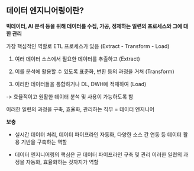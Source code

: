 ## 데이터 엔지니어링이란?

**빅데이터, AI 분석 등을 위해 데이터를 수집, 가공, 정제하는 일련의 프로세스와 그에 대한 관리**

가장 핵심적인 역할로 ETL 프로세스가 있음 (Extract - Transform - Load)

1. 여러 데이터 소스에서 필요한 데이터를 추출하고 (Extract)

2. 이를 분석에 활용할 수 있도록 표준화, 변환 등의 과정을 거쳐 (Transform)

3. 이러한 데이터들을 통합하거나 DL, DWH에 적재하여 (Load)

-> 효율적이고 원활한 데이터 분석 및 사용이 가능하도록 함

이러한 일련의 과정을 구축, 효율화, 관리하는 직무 = 데이터 엔지니어

**보충**

- 실시간 데이터 처리, 데이터 파이프라인 자동화, 다양한 소스 간 연동 등 데이터 활용 기반을 구축하는 역할

- 데이터 엔지니어링의 핵심은 곧 데이터 파이프라인 구축 및 관리
  이러한 일련의 과정을 자동화, 효율화하는 것까지가 역할
